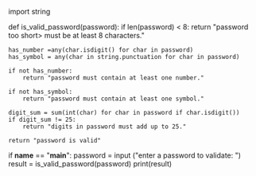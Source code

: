 import  string

def is_valid_password(password):
    if len(password) < 8:
        return "password too short> must be at least 8 characters."

    has_number =any(char.isdigit() for char in password)
    has_symbol = any(char in string.punctuation for char in password)

    if not has_number:
        return "password must contain at least one number."

    if not has_symbol:
        return "password must contain at least one symbol."

    digit_sum = sum(int(char) for char in password if char.isdigit())
    if digit_sum != 25:
        return "digits in password must add up to 25."

    return "password is valid"
    

if __name__ ==  "__main__":
    password = input ("enter a password to validate: ")
    result = is_valid_password(password)
    print(result)
